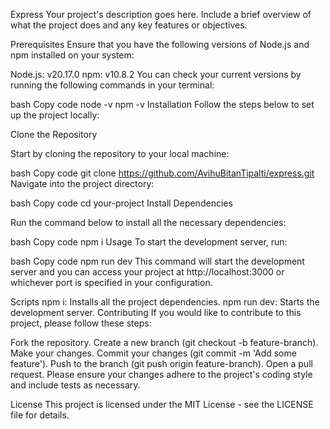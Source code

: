 Express
Your project's description goes here. Include a brief overview of what the project does and any key features or objectives.

Prerequisites
Ensure that you have the following versions of Node.js and npm installed on your system:

Node.js: v20.17.0
npm: v10.8.2
You can check your current versions by running the following commands in your terminal:

bash
Copy code
node -v
npm -v
Installation
Follow the steps below to set up the project locally:

Clone the Repository

Start by cloning the repository to your local machine:

bash
Copy code
git clone https://github.com/AvihuBitanTipalti/express.git
Navigate into the project directory:

bash
Copy code
cd your-project
Install Dependencies

Run the command below to install all the necessary dependencies:

bash
Copy code
npm i
Usage
To start the development server, run:

bash
Copy code
npm run dev
This command will start the development server and you can access your project at http://localhost:3000 or whichever port is specified in your configuration.

Scripts
npm i: Installs all the project dependencies.
npm run dev: Starts the development server.
Contributing
If you would like to contribute to this project, please follow these steps:

Fork the repository.
Create a new branch (git checkout -b feature-branch).
Make your changes.
Commit your changes (git commit -m 'Add some feature').
Push to the branch (git push origin feature-branch).
Open a pull request.
Please ensure your changes adhere to the project's coding style and include tests as necessary.

License
This project is licensed under the MIT License - see the LICENSE file for details.
